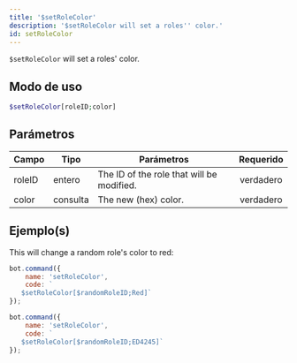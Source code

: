```yaml
---
title: '$setRoleColor'
description: '$setRoleColor will set a roles'' color.'
id: setRoleColor
---
```


`$setRoleColor` will set a roles' color.

## Modo de uso

```php
$setRoleColor[roleID;color]
```

## Parámetros

| Campo  | Tipo     | Parámetros                                | Requerido |
| ------ | -------- | ----------------------------------------- |:---------:|
| roleID | entero   | The ID of the role that will be modified. | verdadero |
| color  | consulta | The new (hex) color.                      | verdadero |

## Ejemplo(s)

This will change a random role's color to red:

```javascript
bot.command({
    name: 'setRoleColor',
    code: `
   $setRoleColor[$randomRoleID;Red]`
});
```

```javascript
bot.command({
    name: 'setRoleColor',
    code: `
   $setRoleColor[$randomRoleID;ED4245]`
});
```